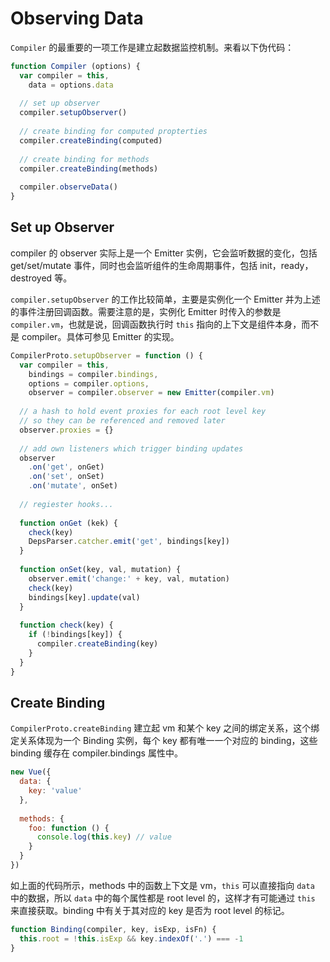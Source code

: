 Observing Data
===

`Compiler` 的最重要的一项工作是建立起数据监控机制。来看以下伪代码：

```javascript
function Compiler (options) {
  var compiler = this,
    data = options.data
  
  // set up observer
  compiler.setupObserver()
  
  // create binding for computed propterties
  compiler.createBinding(computed)
  
  // create binding for methods
  compiler.createBinding(methods)
  
  compiler.observeData()
}
```

## Set up Observer

compiler 的 observer 实际上是一个 Emitter 实例，它会监听数据的变化，包括 get/set/mutate 事件，同时也会监听组件的生命周期事件，包括 init，ready，destroyed 等。

`compiler.setupObserver` 的工作比较简单，主要是实例化一个 Emitter 并为上述的事件注册回调函数。需要注意的是，实例化 Emitter 时传入的参数是 `compiler.vm`，也就是说，回调函数执行时 `this` 指向的上下文是组件本身，而不是 compiler。具体可参见 Emitter 的实现。

```javascript
CompilerProto.setupObserver = function () {
  var compiler = this,
    bindings = compiler.bindings,
    options = compiler.options,
    observer = compiler.observer = new Emitter(compiler.vm)
    
  // a hash to hold event proxies for each root level key
  // so they can be referenced and removed later
  observer.proxies = {}
  
  // add own listeners which trigger binding updates
  observer
    .on('get', onGet)
    .on('set', onSet)
    .on('mutate', onSet)
    
  // regiester hooks...
  
  function onGet (kek) {
    check(key)
    DepsParser.catcher.emit('get', bindings[key])
  }
  
  function onSet(key, val, mutation) {
    observer.emit('change:' + key, val, mutation)
    check(key)
    bindings[key].update(val)
  }
  
  function check(key) {
    if (!bindings[key]) {
      compiler.createBinding(key)
    }
  }
}
```

## Create Binding

`CompilerProto.createBinding` 建立起 vm 和某个 key 之间的绑定关系，这个绑定关系体现为一个 Binding 实例，每个 key 都有唯一一个对应的 binding，这些 binding 缓存在 compiler.bindings 属性中。

```javascript
new Vue({
  data: {
    key: 'value'
  },
  
  methods: {
    foo: function () {
      console.log(this.key) // value
    }
  }
})
```

如上面的代码所示，methods 中的函数上下文是 vm，`this` 可以直接指向 `data` 中的数据，所以 `data` 中的每个属性都是 root level 的，这样才有可能通过 `this` 来直接获取。binding 中有关于其对应的 key 是否为 root level 的标记。

```javascript
function Binding(compiler, key, isExp, isFn) {
  this.root = !this.isExp && key.indexOf('.') === -1
}
```
